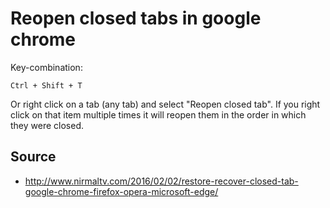 ﻿# Reopen closed tabs in google chrome

Key-combination:

	Ctrl + Shift + T

Or right click on a tab (any tab) and select "Reopen closed tab". If you right click on that item multiple times it will reopen them in the order in which they were closed.

## Source

 - http://www.nirmaltv.com/2016/02/02/restore-recover-closed-tab-google-chrome-firefox-opera-microsoft-edge/